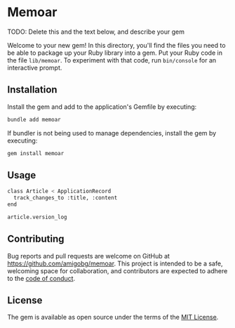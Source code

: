# Memoar

TODO: Delete this and the text below, and describe your gem

Welcome to your new gem! In this directory, you'll find the files you need to be able to package up your Ruby library into a gem. Put your Ruby code in the file `lib/memoar`. To experiment with that code, run `bin/console` for an interactive prompt.

## Installation

Install the gem and add to the application's Gemfile by executing:

```bash
bundle add memoar
```

If bundler is not being used to manage dependencies, install the gem by executing:

```bash
gem install memoar
```

## Usage

```bash
class Article < ApplicationRecord
  track_changes_to :title, :content
end

```
```bash
article.version_log
```

## Contributing

Bug reports and pull requests are welcome on GitHub at https://github.com/amigobg/memoar. This project is intended to be a safe, welcoming space for collaboration, and contributors are expected to adhere to the [code of conduct](https://github.com/[USERNAME]/memoar/blob/master/CODE_OF_CONDUCT.md).

## License

The gem is available as open source under the terms of the [MIT License](https://opensource.org/licenses/MIT).